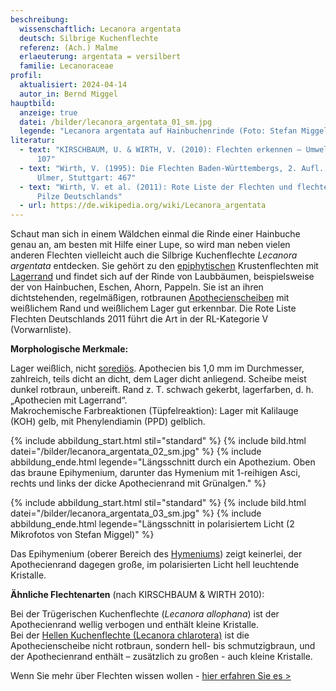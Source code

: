 ```yaml
---
beschreibung:
  wissenschaftlich: Lecanora argentata
  deutsch: Silbrige Kuchenflechte
  referenz: (Ach.) Malme
  erlaeuterung: argentata = versilbert
  familie: Lecanoraceae
profil:
  aktualisiert: 2024-04-14
  autor_in: Bernd Miggel
hauptbild:
  anzeige: true
  datei: /bilder/lecanora_argentata_01_sm.jpg
  legende: "Lecanora argentata auf Hainbuchenrinde (Foto: Stefan Miggel)"
literatur:
  - text: "KIRSCHBAUM, U. & WIRTH, V. (2010): Flechten erkennen – Umwelt bewerten:
      107"
  - text: "Wirth, V. (1995): Die Flechten Baden-Württembergs, 2. Aufl., 1006 S.;
      Ulmer, Stuttgart: 467"
  - text: "Wirth, V. et al. (2011): Rote Liste der Flechten und flechtenbewohnende
      Pilze Deutschlands"
  - url: https://de.wikipedia.org/wiki/Lecanora_argentata
---
```

Schaut man sich in einem Wäldchen einmal die Rinde einer Hainbuche genau an, am besten mit Hilfe einer Lupe, so wird man neben vielen anderen Flechten vielleicht auch die Silbrige Kuchenflechte *Lecanora argentata* entdecken. Sie gehört zu den [epiphytischen](epiphytisch "Glossar") Krustenflechten mit [Lagerrand](Lager "Glossar") und findet sich auf der Rinde von Laubbäumen, beispielsweise der von Hainbuchen, Eschen, Ahorn, Pappeln. Sie ist an ihren dichtstehenden, regelmäßigen, rotbraunen [Apothecienscheiben](Apothecien "Glossar") mit weißlichem Rand und weißlichem Lager gut erkennbar. Die Rote Liste Flechten Deutschlands 2011 führt die Art in der RL-Kategorie V (Vorwarnliste).

**Morphologische Merkmale:**

Lager weißlich, nicht [sorediös](sorediös "Glossar"). Apothecien bis 1,0 mm im Durchmesser, zahlreich, teils dicht an dicht, dem Lager dicht anliegend. Scheibe meist dunkel rotbraun, unbereift. Rand z. T. schwach gekerbt, lagerfarben, d. h. „Apothecien mit Lagerrand“.\
Makrochemische Farbreaktionen (Tüpfelreaktion): Lager mit Kalilauge (KOH) gelb, mit Phenylendiamin (PPD) gelblich.

{% include abbildung_start.html stil="standard" %}
{% include bild.html datei="/bilder/lecanora_argentata_02_sm.jpg" %}
{% include abbildung_ende.html legende="Längsschnitt durch ein Apothezium. Oben das braune Epihymenium, darunter das Hymenium mit 1-reihigen Asci, rechts und links der dicke Apothecienrand mit Grünalgen." %}

{% include abbildung_start.html stil="standard" %}
{% include bild.html datei="/bilder/lecanora_argentata_03_sm.jpg" %}
{% include abbildung_ende.html legende="Längsschnitt in polarisiertem Licht (2 Mikrofotos von Stefan Miggel)" %}

Das Epihymenium (oberer Bereich des [Hymeniums](Hymenium "Glossar")) zeigt keinerlei, der Apothecienrand dagegen große, im polarisierten Licht hell leuchtende Kristalle.

**Ähnliche Flechtenarten** (nach KIRSCHBAUM & WIRTH 2010):

Bei der Trügerischen Kuchenflechte (*Lecanora allophana*) ist der Apothecienrand wellig verbogen und enthält kleine Kristalle.\
Bei der [Hellen Kuchenflechte (Lecanora chlarotera)](/pilze/lecanora-chlarotera-helle-kuchenflechte) ist die Apothecienscheibe nicht rotbraun, sondern hell- bis schmutzigbraun, und der Apothecienrand enthält – zusätzlich zu großen - auch kleine Kristalle.

Wenn Sie mehr über Flechten wissen wollen - [hier erfahren Sie es >](/verwandt/flechten)